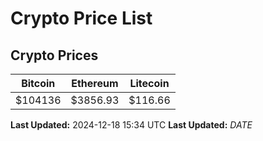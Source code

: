 # Crypto Price List

## Crypto Prices
| Bitcoin | Ethereum | Litecoin |
| ------- | -------- | -------- |
| $104136 | $3856.93 | $116.66 |
**Last Updated:** 2024-12-18 15:34 UTC
**Last Updated:** $DATE$

